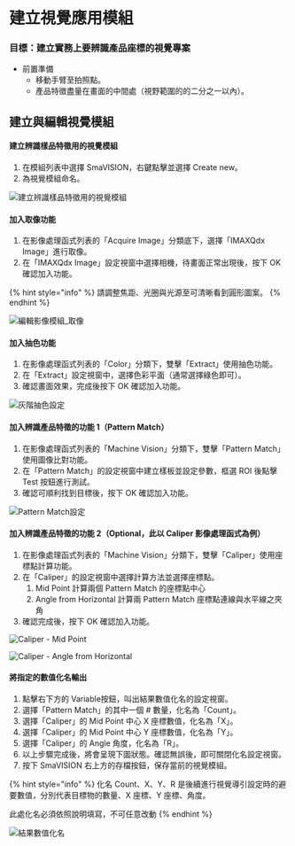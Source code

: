 # 建立視覺應用模組

### 目標：建立實務上要辨識產品座標的視覺專案

* 前置準備
  * 移動手臂至拍照點。
  * 產品特徵盡量在畫面的中間處（視野範圍的的二分之一以內）。

## 建立與編輯視覺模組

#### 建立辨識樣品特徵用的視覺模組

1. 在模組列表中選擇 SmaVISION，右鍵點擊並選擇 Create new。
2. 為視覺模組命名。

![&#x5EFA;&#x7ACB;&#x8FA8;&#x8B58;&#x6A23;&#x54C1;&#x7279;&#x5FB5;&#x7528;&#x7684;&#x8996;&#x89BA;&#x6A21;&#x7D44;](../../../.gitbook/assets/jian-li-ying-xiang-mo-zu.jpg)

#### 加入取像功能

1. 在影像處理函式列表的「Acquire Image」分類底下，選擇「IMAXQdx Image」進行取像。
2. 在「IMAXQdx Image」設定視窗中選擇相機，待畫面正常出現後，按下 OK 確認加入功能。

{% hint style="info" %}
請調整焦距、光圈與光源至可清晰看到圓形圖案。
{% endhint %}

![&#x7DE8;&#x8F2F;&#x5F71;&#x50CF;&#x6A21;&#x7D44;\_&#x53D6;&#x50CF;](../../../.gitbook/assets/bian-ji-ying-xiang-mo-zu.jpg)

#### 加入抽色功能

1. 在影像處理函式列表的「Color」分類下，雙擊「Extract」使用抽色功能。
2. 在「Extract」設定視窗中，選擇色彩平面（通常選擇綠色即可）。
3. 確認畫面效果，完成後按下 OK 確認加入功能。

![&#x7070;&#x968E;&#x62BD;&#x8272;&#x8A2D;&#x5B9A;](../../../.gitbook/assets/hui-jie-chou-se.jpg)

#### 加入辨識產品特徵的功能 1（Pattern Match）

1. 在影像處理函式列表的「Machine Vision」分類下，雙擊「Pattern Match」使用圖像比對功能。
2. 在「Pattern Match」的設定視窗中建立樣板並設定參數，框選 ROI 後點擊 Test 按鈕進行測試。
3. 確認可順利找到目標後，按下 OK 確認加入功能。

![Pattern Match&#x8A2D;&#x5B9A;](../../../.gitbook/assets/patten-match-she-ding.jpg)

#### 加入辨識產品特徵的功能 2（Optional，此以 Caliper 影像處理函式為例）

1. 在影像處理函式列表的「Machine Vision」分類下，雙擊「Caliper」使用座標點計算功能。
2. 在「Caliper」的設定視窗中選擇計算方法並選擇座標點。
   1. Mid Point 計算兩個 Pattern Match 的座標點中心
   2. Angle from Horizontal 計算兩 Pattern Match 座標點連線與水平線之夾角
3. 確認完成後，按下 OK 確認加入功能。

![Caliper - Mid Point](../../../.gitbook/assets/caliper-she-ding-1.jpg)

![Caliper - Angle from Horizontal](../../../.gitbook/assets/caliper-she-ding-2.jpg)

#### 將指定的數值化名輸出

1. 點擊右下方的 Variable按鈕，叫出結果數值化名的設定視窗。
2. 選擇「Pattern Match」的其中一個 \# 數量，化名為「Count」。
3. 選擇「Caliper」的 Mid Point 中心 X 座標數值，化名為「X」。
4. 選擇「Caliper」的 Mid Point 中心 Y 座標數值，化名為「Y」。
5. 選擇「Caliper」的 Angle 角度，化名為「R」。
6. 以上步驟完成後，將會呈現下圖狀態。確認無誤後，即可關閉化名設定視窗。
7. 按下 SmaVISION 右上方的存檔按鈕，保存當前的視覺模組。

{% hint style="info" %}
化名 Count、X、Y、R 是後續進行視覺導引設定時的避要數值，分別代表目標物的數量、X 座標、Y 座標、角度。

此處化名必須依照說明填寫，不可任意改動
{% endhint %}

![&#x7D50;&#x679C;&#x6578;&#x503C;&#x5316;&#x540D;](../../../.gitbook/assets/patternmatch-jie-guo-bie-ming.jpg)

